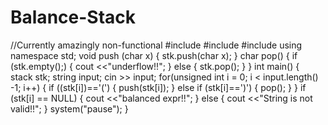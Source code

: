 # Balance-Stack
//Currently amazingly non-functional
#include <iostream>
#include <stack>
#include <string>
using namespace std;
void push (char x)
{
stk.push(char x);
}
char pop()
{
	if (stk.empty();)
	{
		cout <<"underflow!!";
	}
	else
	{
		stk.pop();
	}
}
int main()
{	
    stack<char> stk;
    string input;
	cin >> input;
    for(unsigned int i = 0; i < input.length() -1; i++)
{
if ((stk[i])=='(')
{
	push(stk[i]);
}
else if (stk[i]==')')
{
pop();
}
}
if (stk[i] == NULL)
{
	cout <<"balanced expr!!";
}
else
{
	cout <<"String is not valid!!";
}
system("pause");
}
